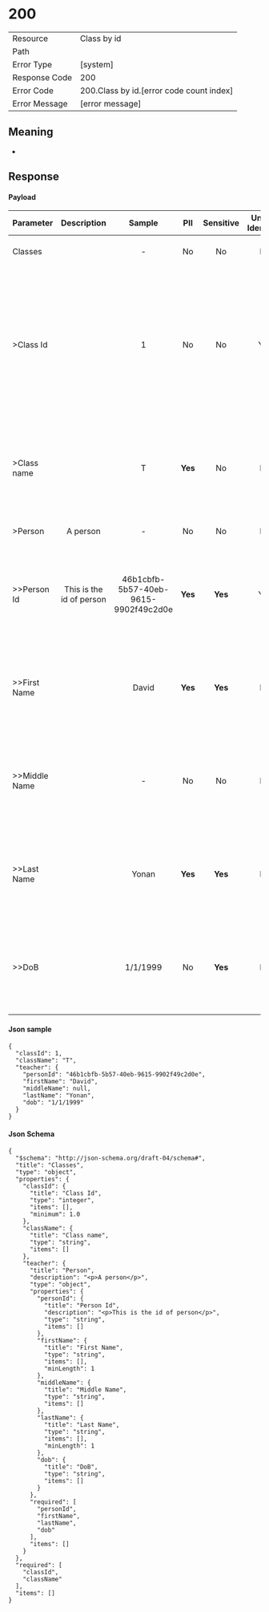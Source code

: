 # 200

|                                       |                                                 |
| ------------------------------------- | ----------------------------------------------- |
| Resource                              | Class by id                                         |
| Path                                  |                                            |
| Error Type                            | [system]                                       |
| Response Code                         | 200                                              |
| Error Code                            | 200.Class by id.[error code count index]                                     |
| Error Message                         | [error message] |

## Meaning
-

## Response


#### Payload 



| Parameter | Description | Sample | PII | Sensitive | Unique Identifier | Mandatory | Default | Details |
| :----- | :-----: | :-----: | :-----: | :-----: | :-----: | :-----: | :-----: | :----- |
| Classes |  |  -  | No | No | No | No |  -  | Data Type : object<br>  |
| >Class Id |  | 1 | No | No | Yes | No |  -  | Data Type : integer<br> Mininum : 1<br> Exclusive Minimum : No<br> Maximum :  - <br> Exclusive Maximum : No<br> Multiple Of :  - <br>  |
| >Class name |  | T | **Yes** | No | No | No |  -  | Data Type : string<br> Min. length :  - <br> Max. length : No<br> Regex :  - <br>  |
| >Person | A person |  -  | No | No | No | No |  -  | Data Type : object<br>  |
| >>Person Id | This is the id of person | 46b1cbfb-5b57-40eb-9615-9902f49c2d0e | **Yes** | **Yes** | Yes | No |  -  | Data Type : string<br> Min. length :  - <br> Max. length : No<br> Regex :  - <br>  |
| >>First Name |  | David | **Yes** | **Yes** | No | No |  -  | Data Type : string<br> Min. length : 1<br> Max. length : No<br> Regex :  - <br>  |
| >>Middle Name |  |  -  | No | No | No | No |  -  | Data Type : string<br> Min. length :  - <br> Max. length : No<br> Regex :  - <br>  |
| >>Last Name |  | Yonan | **Yes** | **Yes** | No | No |  -  | Data Type : string<br> Min. length : 1<br> Max. length : No<br> Regex :  - <br>  |
| >>DoB |  | 1/1/1999 | No | **Yes** | No | No |  -  | Data Type : string<br> Min. length :  - <br> Max. length : No<br> Regex :  - <br>  |



#### Json sample
```
{
  "classId": 1,
  "className": "T",
  "teacher": {
    "personId": "46b1cbfb-5b57-40eb-9615-9902f49c2d0e",
    "firstName": "David",
    "middleName": null,
    "lastName": "Yonan",
    "dob": "1/1/1999"
  }
}
```


#### Json Schema
```
{
  "$schema": "http://json-schema.org/draft-04/schema#",
  "title": "Classes",
  "type": "object",
  "properties": {
    "classId": {
      "title": "Class Id",
      "type": "integer",
      "items": [],
      "minimum": 1.0
    },
    "className": {
      "title": "Class name",
      "type": "string",
      "items": []
    },
    "teacher": {
      "title": "Person",
      "description": "<p>A person</p>",
      "type": "object",
      "properties": {
        "personId": {
          "title": "Person Id",
          "description": "<p>This is the id of person</p>",
          "type": "string",
          "items": []
        },
        "firstName": {
          "title": "First Name",
          "type": "string",
          "items": [],
          "minLength": 1
        },
        "middleName": {
          "title": "Middle Name",
          "type": "string",
          "items": []
        },
        "lastName": {
          "title": "Last Name",
          "type": "string",
          "items": [],
          "minLength": 1
        },
        "dob": {
          "title": "DoB",
          "type": "string",
          "items": []
        }
      },
      "required": [
        "personId",
        "firstName",
        "lastName",
        "dob"
      ],
      "items": []
    }
  },
  "required": [
    "classId",
    "className"
  ],
  "items": []
}
```


